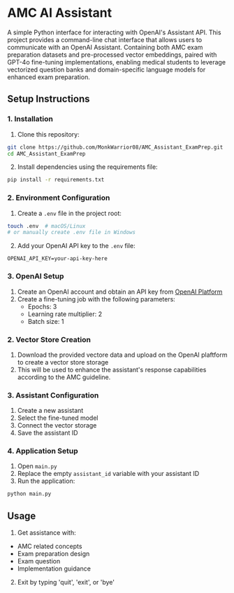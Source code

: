 # AMC AI Assistant

A simple Python interface for interacting with OpenAI's Assistant API. This project provides a command-line chat interface that allows users to communicate with an OpenAI Assistant.
Containing both AMC exam preparation datasets and pre-processed vector embeddings, paired with GPT-4o fine-tuning implementations, enabling medical students to leverage vectorized question banks and domain-specific language models for enhanced exam preparation.


## Setup Instructions

### 1. Installation

1. Clone this repository:
```bash
git clone https://github.com/MonkWarrior08/AMC_Assistant_ExamPrep.git
cd AMC_Assistant_ExamPrep
```

2. Install dependencies using the requirements file:
```bash
pip install -r requirements.txt
```

### 2. Environment Configuration

1. Create a `.env` file in the project root:
```bash
touch .env  # macOS/Linux
# or manually create .env file in Windows
```

2. Add your OpenAI API key to the `.env` file:
```
OPENAI_API_KEY=your-api-key-here
```

### 3. OpenAI Setup

1. Create an OpenAI account and obtain an API key from [OpenAI Platform](https://platform.openai.com/)
2. Create a fine-tuning job with the following parameters:
   - Epochs: 3
   - Learning rate multiplier: 2
   - Batch size: 1

### 2. Vector Store Creation
1. Download the provided vectore data and upload on the OpenAI plaftform to create a vector store storage
2. This will be used to enhance the assistant's response capabilities according to the AMC guideline.

### 3. Assistant Configuration
1. Create a new assistant
2. Select the fine-tuned model
3. Connect the vector storage
4. Save the assistant ID

### 4. Application Setup
1. Open `main.py`
2. Replace the empty `assistant_id` variable with your assistant ID
3. Run the application:
```bash
python main.py
```
## Usage
1. Get assistance with:
- AMC related concepts
- Exam preparation design
- Exam question
- Implementation guidance
2. Exit by typing 'quit', 'exit', or 'bye'



